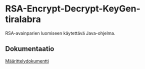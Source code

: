# RSA-Encrypt-Decrypt-KeyGen-tiralabra

RSA-avainparien luomiseen käytettävä Java-ohjelma.

## Dokumentaatio
[Määrittelydokumentti](https://github.com/asianomainen/RSA-key-generator-Tiralabra/blob/main/dokumentaatio/maarittelydokumentti)
